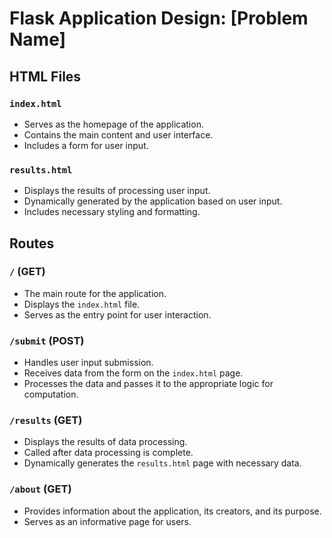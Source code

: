 # Flask Application Design: [Problem Name]

## HTML Files

### `index.html`
- Serves as the homepage of the application.
- Contains the main content and user interface.
- Includes a form for user input.

### `results.html`
- Displays the results of processing user input.
- Dynamically generated by the application based on user input.
- Includes necessary styling and formatting.

## Routes

### `/` (GET)
- The main route for the application.
- Displays the `index.html` file.
- Serves as the entry point for user interaction.

### `/submit` (POST)
- Handles user input submission.
- Receives data from the form on the `index.html` page.
- Processes the data and passes it to the appropriate logic for computation.

### `/results` (GET)
- Displays the results of data processing.
- Called after data processing is complete.
- Dynamically generates the `results.html` page with necessary data.

### `/about` (GET)
- Provides information about the application, its creators, and its purpose.
- Serves as an informative page for users.